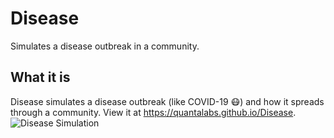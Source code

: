 # Disease
Simulates a disease outbreak in a community.

## What it is
Disease simulates a disease outbreak (like COVID-19 😷) and how it spreads through a community. View it at https://quantalabs.github.io/Disease. 
![Disease Simulation](https://docs.google.com/drawings/d/e/2PACX-1vSLc3-Fwf9NgnlsvLBkKImqEpcLe3Rb1Mk59LpkapM3WDkGY7DlzsjGVeQSmysLQknxoB9wTWZjDLuD/pub?w=960&h=720)
